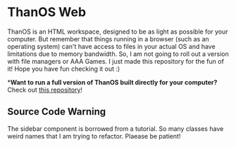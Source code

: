 # ThanOS Web
ThanOS is an HTML workspace, designed to be as light as possible for your computer. But remember that things running in a browser (such as an operating system) can't have access to files in your actual OS and have limitations due to memory bandwidth. So, I am not going to roll out a version with file managers or AAA Games. I just made this repository for the fun of it! Hope you have fun checking it out :)

***Want to run a full version of ThanOS built directly for your computer?** Check out [this repository](https://github.com/ThanosTsoukalas/ThanOS)!

## Source Code Warning 
The sidebar component is borrowed from a tutorial. So many classes have weird names that I am trying to refactor. Plaease be patient!


